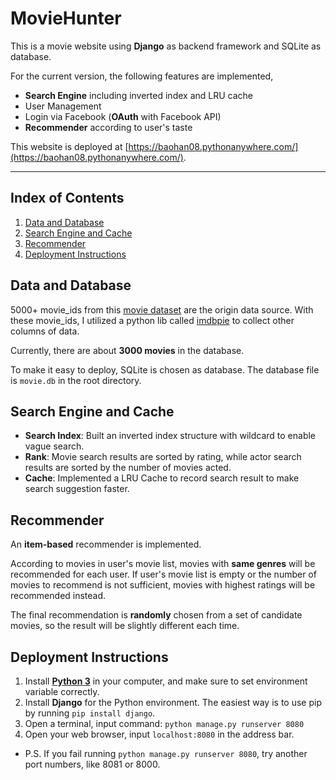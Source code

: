 # MovieHunter
This is a movie website using **Django** as backend framework and SQLite as database.

For the current version, the following features are implemented, 
- **Search Engine** including inverted index and LRU cache
- User Management
- Login via Facebook (**OAuth** with Facebook API)
- **Recommender** according to user's taste

This website is deployed at [https://baohan08.pythonanywhere.com/](https://baohan08.pythonanywhere.com/).

***

## Index of Contents
1. [Data and Database](#data-and-database)
2. [Search Engine and Cache](#search-engine)
3. [Recommender](#recommender)
4. [Deployment Instructions](#deployment-instructions)


<a name="data-and-database"></a>

## Data and Database 
5000+ movie_ids from this [movie dataset](https://www.kaggle.com/oxanozaep/imdb-eda/data) are the origin data source. With these movie_ids, I utilized a python lib called [imdbpie](https://pypi.org/project/imdbpie/) to collect other columns of data. 

Currently, there are about **3000 movies** in the database.

To make it easy to deploy, SQLite is chosen as database. The database file is `movie.db` in the root directory.


<a name="search-engine"></a>

## Search Engine and Cache

- **Search Index**: Built an inverted index structure with wildcard to enable vague search.
- **Rank**: Movie search results are sorted by rating, while actor search results are sorted by the number of movies acted.
- **Cache**: Implemented a LRU Cache to record search result to make search suggestion faster.


<a name="recommender"></a>

## Recommender

An **item-based** recommender is implemented.

According to movies in user's movie list, movies with **same genres** will be recommended for each user. If user's movie list is empty or the number of movies to recommend is not sufficient, movies with highest ratings will be recommended instead.

The final recommendation is **randomly** chosen from a set of candidate movies, so the result will be slightly different each time.


<a name="deployment-instructions"></a>

## Deployment Instructions
1. Install [**Python 3**]( https://www.python.org/) in your computer, and make sure to set environment variable correctly.
2. Install **Django** for the Python environment. The easiest way is to use pip by running `pip install django`.
3. Open a terminal, input command: `python manage.py runserver 8080`
4. Open your web browser, input `localhost:8080` in the address bar.
- P.S. If you fail running `python manage.py runserver 8080`, try another port numbers, like 8081 or 8000.
